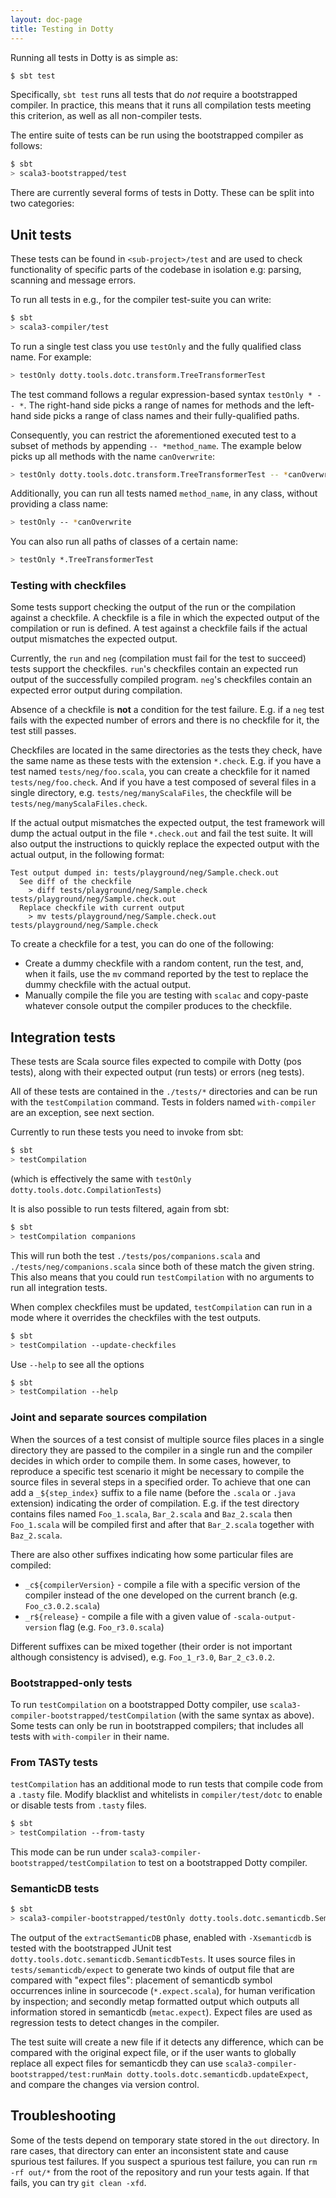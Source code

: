 ```yaml
---
layout: doc-page
title: Testing in Dotty
---
```


Running all tests in Dotty is as simple as:

```bash
$ sbt test
```

Specifically, `sbt test` runs all tests that do _not_ require a bootstrapped
compiler. In practice, this means that it runs all compilation tests meeting
this criterion, as well as all non-compiler tests.

The entire suite of tests can be run using the bootstrapped compiler as follows:

```bash
$ sbt
> scala3-bootstrapped/test
```

There are currently several forms of tests in Dotty. These can be split into
two categories:

## Unit tests
These tests can be found in `<sub-project>/test` and are used to check
functionality of specific parts of the codebase in isolation e.g: parsing,
scanning and message errors.

To run all tests in e.g., for the compiler test-suite you can write:

```bash
$ sbt
> scala3-compiler/test
```

To run a single test class you use `testOnly` and the fully qualified class name.
For example:

```bash
> testOnly dotty.tools.dotc.transform.TreeTransformerTest
```

The test command follows a regular expression-based syntax `testOnly * -- *`.
The right-hand side picks a range of names for methods and the left-hand side picks a range of class names and their
fully-qualified paths.

Consequently, you can restrict the aforementioned executed test to a subset of methods by appending ``-- *method_name``.
The example below picks up all methods with the name `canOverwrite`:

```bash
> testOnly dotty.tools.dotc.transform.TreeTransformerTest -- *canOverwrite
```

Additionally, you can run all tests named `method_name`, in any class, without providing a class name:

```bash
> testOnly -- *canOverwrite
```

You can also run all paths of classes of a certain name:

```bash
> testOnly *.TreeTransformerTest
```

### Testing with checkfiles
Some tests support checking the output of the run or the compilation against a checkfile. A checkfile is a file in which the expected output of the compilation or run is defined. A test against a checkfile fails if the actual output mismatches the expected output.

Currently, the `run` and `neg` (compilation must fail for the test to succeed) tests support the checkfiles. `run`'s checkfiles contain an expected run output of the successfully compiled program. `neg`'s checkfiles contain an expected error output during compilation.

Absence of a checkfile is **not** a condition for the test failure. E.g. if a `neg` test fails with the expected number of errors and there is no checkfile for it, the test still passes.

Checkfiles are located in the same directories as the tests they check, have the same name as these tests with the extension `*.check`. E.g. if you have a test named `tests/neg/foo.scala`, you can create a checkfile for it named `tests/neg/foo.check`. And if you have a test composed of several files in a single directory, e.g. `tests/neg/manyScalaFiles`, the checkfile will be `tests/neg/manyScalaFiles.check`.

If the actual output mismatches the expected output, the test framework will dump the actual output in the file `*.check.out` and fail the test suite. It will also output the instructions to quickly replace the expected output with the actual output, in the following format:

```
Test output dumped in: tests/playground/neg/Sample.check.out
  See diff of the checkfile
    > diff tests/playground/neg/Sample.check tests/playground/neg/Sample.check.out
  Replace checkfile with current output
    > mv tests/playground/neg/Sample.check.out tests/playground/neg/Sample.check
```

To create a checkfile for a test, you can do one of the following:

- Create a dummy checkfile with a random content, run the test, and, when it fails, use the `mv` command reported by the test to replace the dummy checkfile with the actual output.
- Manually compile the file you are testing with `scalac` and copy-paste whatever console output the compiler produces to the checkfile.

## Integration tests
These tests are Scala source files expected to compile with Dotty (pos tests),
along with their expected output (run tests) or errors (neg tests).

All of these tests are contained in the `./tests/*` directories and can be run with the `testCompilation` command. Tests in folders named `with-compiler` are an exception, see next section.

Currently to run these tests you need to invoke from sbt:

```bash
$ sbt
> testCompilation
```

(which is effectively the same with `testOnly dotty.tools.dotc.CompilationTests`)

It is also possible to run tests filtered, again from sbt:

```bash
$ sbt
> testCompilation companions
```

This will run both the test `./tests/pos/companions.scala` and
`./tests/neg/companions.scala` since both of these match the given string.
This also means that you could run `testCompilation` with no arguments to run all integration tests.

When complex checkfiles must be updated, `testCompilation` can run in a mode where it overrides the checkfiles with the test outputs.
```bash
$ sbt
> testCompilation --update-checkfiles
```

Use `--help` to see all the options
```bash
$ sbt
> testCompilation --help
```

### Joint and separate sources compilation

When the sources of a test consist of multiple source files places in a single directory they are passed to the compiler in a single run and the compiler decides in which order to compile them. In some cases, however, to reproduce a specific test scenario it might be necessary to compile the source files in several steps in a specified order. To achieve that one can add a `_${step_index}` suffix to a file name (before the `.scala` or `.java` extension) indicating the order of compilation. E.g. if the test directory contains files named `Foo_1.scala`, `Bar_2.scala` and `Baz_2.scala` then `Foo_1.scala` will be compiled first and after that `Bar_2.scala` together with `Baz_2.scala`.

There are also other suffixes indicating how some particular files are compiled:
* `_c${compilerVersion}` - compile a file with a specific version of the compiler instead of the one developed on the current branch
  (e.g. `Foo_c3.0.2.scala`)
* `_r${release}` - compile a file with a given value of `-scala-output-version` flag (e.g. `Foo_r3.0.scala`)

Different suffixes can be mixed together (their order is not important although consistency is advised), e.g. `Foo_1_r3.0`, `Bar_2_c3.0.2`.

### Bootstrapped-only tests

To run `testCompilation` on a bootstrapped Dotty compiler, use
`scala3-compiler-bootstrapped/testCompilation` (with the same syntax as above).
Some tests can only be run in bootstrapped compilers; that includes all tests
with `with-compiler` in their name.

### From TASTy tests

`testCompilation` has an additional mode to run tests that compile code from a `.tasty` file.
 Modify blacklist and whitelists in `compiler/test/dotc` to enable or disable tests from `.tasty` files.

 ```bash
 $ sbt
 > testCompilation --from-tasty
 ```

 This mode can be run under `scala3-compiler-bootstrapped/testCompilation` to test on a bootstrapped Dotty compiler.

### SemanticDB tests

```bash
$ sbt
> scala3-compiler-bootstrapped/testOnly dotty.tools.dotc.semanticdb.SemanticdbTests
```

The output of the `extractSemanticDB` phase, enabled with `-Xsemanticdb` is tested with the bootstrapped JUnit test
`dotty.tools.dotc.semanticdb.SemanticdbTests`. It uses source files in `tests/semanticdb/expect` to generate
two kinds of output file that are compared with "expect files": placement of semanticdb symbol occurrences inline in
sourcecode (`*.expect.scala`), for human verification by inspection; and secondly metap formatted output which outputs
all information stored in semanticdb (`metac.expect`).
Expect files are used as regression tests to detect changes in the compiler.

The test suite will create a new file if it detects any difference, which can be compared with the
original expect file, or if the user wants to globally replace all expect files for semanticdb they can use
`scala3-compiler-bootstrapped/test:runMain dotty.tools.dotc.semanticdb.updateExpect`, and compare the changes via version
control.

## Troubleshooting

Some of the tests depend on temporary state stored in the `out` directory. In rare cases, that directory
can enter an inconsistent state and cause spurious test failures. If you suspect a spurious test failure,
you can run `rm -rf out/*` from the root of the repository and run your tests again. If that fails, you
can try `git clean -xfd`.
